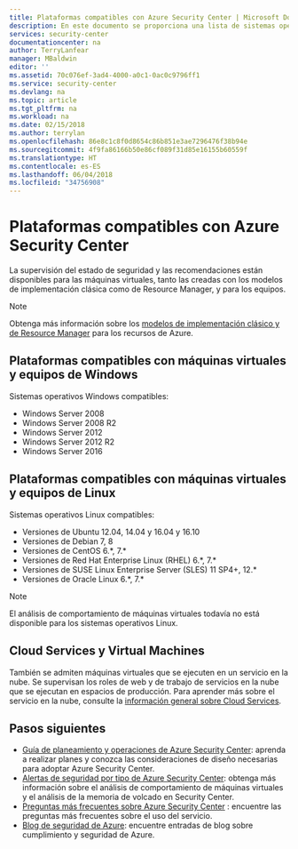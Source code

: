```yaml
---
title: Plataformas compatibles con Azure Security Center | Microsoft Docs
description: En este documento se proporciona una lista de sistemas operativos Windows y Linux compatibles con Azure Security Center.
services: security-center
documentationcenter: na
author: TerryLanfear
manager: MBaldwin
editor: ''
ms.assetid: 70c076ef-3ad4-4000-a0c1-0ac0c9796ff1
ms.service: security-center
ms.devlang: na
ms.topic: article
ms.tgt_pltfrm: na
ms.workload: na
ms.date: 02/15/2018
ms.author: terrylan
ms.openlocfilehash: 86e8c1c8f0d8654c86b851e3ae7296476f38b94e
ms.sourcegitcommit: 4f9fa86166b50e86cf089f31d85e16155b60559f
ms.translationtype: HT
ms.contentlocale: es-ES
ms.lasthandoff: 06/04/2018
ms.locfileid: "34756908"
---
```

# <a name="supported-platforms-in-azure-security-center"></a>Plataformas compatibles con Azure Security Center
La supervisión del estado de seguridad y las recomendaciones están disponibles para las máquinas virtuales, tanto las creadas con los modelos de implementación clásica como de Resource Manager, y para los equipos.

> [!NOTE]
> Obtenga más información sobre los [modelos de implementación clásico y de Resource Manager](../azure-classic-rm.md) para los recursos de Azure.
>
>

## <a name="supported-platforms-for-windows-computers-and-vms"></a>Plataformas compatibles con máquinas virtuales y equipos de Windows
Sistemas operativos Windows compatibles:

* Windows Server 2008
* Windows Server 2008 R2
* Windows Server 2012
* Windows Server 2012 R2
* Windows Server 2016


## <a name="supported-platforms-for-linux-computers-and-vms"></a>Plataformas compatibles con máquinas virtuales y equipos de Linux
Sistemas operativos Linux compatibles:

* Versiones de Ubuntu 12.04, 14.04 y 16.04 y 16.10
* Versiones de Debian 7, 8
* Versiones de CentOS 6.\*, 7.*
* Versiones de Red Hat Enterprise Linux (RHEL) 6.\*, 7.\*
* Versiones de SUSE Linux Enterprise Server (SLES) 11 SP4+, 12.\*
* Versiones de Oracle Linux 6.\*, 7.\*

> [!NOTE]
> El análisis de comportamiento de máquinas virtuales todavía no está disponible para los sistemas operativos Linux.
>
>

## <a name="vms-and-cloud-services"></a>Cloud Services y Virtual Machines
También se admiten máquinas virtuales que se ejecuten en un servicio en la nube. Se supervisan los roles de web y de trabajo de servicios en la nube que se ejecutan en espacios de producción. Para aprender más sobre el servicio en la nube, consulte la [información general sobre Cloud Services](../cloud-services/cloud-services-choose-me.md).

## <a name="next-steps"></a>Pasos siguientes

- [Guía de planeamiento y operaciones de Azure Security Center](security-center-planning-and-operations-guide.md): aprenda a realizar planes y conozca las consideraciones de diseño necesarias para adoptar Azure Security Center.
- [Alertas de seguridad por tipo de Azure Security Center](security-center-alerts-type.md#virtual-machine-behavioral-analysis): obtenga más información sobre el análisis de comportamiento de máquinas virtuales y el análisis de la memoria de volcado en Security Center.
- [Preguntas más frecuentes sobre Azure Security Center](security-center-faq.md) : encuentre las preguntas más frecuentes sobre el uso del servicio.
- [Blog de seguridad de Azure](http://blogs.msdn.com/b/azuresecurity/): encuentre entradas de blog sobre cumplimiento y seguridad de Azure.
